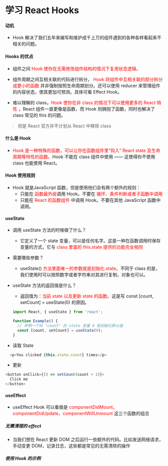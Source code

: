 # 学习 React Hooks

#### 动机
- Hook 解决了我们五年来编写和维护成千上万的组件遇到的各种各样看起来不相关的问题。

#### Hooks 的优点
- 组件之间 <font color="red"> Hook 使你在无需修改组件结构的情况下复用状态逻辑。</font>

- 组件周期之间互相关联的代码进行拆分，<font color="red"> Hook 将组件中互相关联的部分拆分成更小的函数 </font> 并非强制按照生命周期划分。还可以使用 reducer 来管理组件的内容状态，使其更加可预测。具体可看 Effect Hook。

- 难以理解的 class，<font color="red">Hook 使你在非 class 的情况下可以使用更多的 React 特性 </font>，React 组件一直更像是函数，而 Hook 则拥抱了函数，同时也解决了 class 常见的 this 的问题。

> 但是 React 官方并不计划从 React 中移除 class

#### 什么是 Hook
- <font color="red"> Hook 是一种特殊的函数，可以让你在函数组件里“钩入” React state 及生命周期等特性的函数。</font>Hook 不能在 class 组件中使用 —— 这使得你不使用 class 也能使用 React。

#### Hook 使用规则
- Hook 就是JavaScript 函数，但是使用他们会有两个额外的规则：
  - 只能在 <font color="red">函数最外层</font>调用 Hook。不要在 <font color="red">循环、条件判断或者子函数中调用</font>
  - 只能在 <font color="red"> React 的函数组件 </font>中调用 Hook。不要在其他 JavaScript 函数中调用。

#### useState
- 调用 useState 方法的时候做了什么？
  - 它定义了一个 state 变量，可以是任何名字。这是一种在函数调用时保存变量的方式，它与 <font color="red">class 里面的 this.state 提供的功能完全相同</font>

- 需要哪些参数？
  - useState() <font color="red">方法里面唯一的参数就是初始化 state。</font>不同于 class 的是，我们使用时可以按照数字或者字符串对其进行复制，对象也可以。

- useState 方法的返回值是什么？
  - 返回值为：<font color="red">当前 state 以及更新 state 的函数。</font>这是写 const [count, setCount] = useState(0) 的原因。

  ```js
  import React, { useState } from 'react';

  function Example() {
    // 声明一个叫 "count" 的 state 变量 0 是初始化默认值
    const [count, setCount] = useState(0);
  }
  ```
- 读取 State
```js
  <p>You clicked {this.state.count} times</p>
```

- 更新 
```js
<button onClick={() => setCount(count + 1)}>
  Click me
</button>
```

#### useEffect
- useEffect Hook 可以看做是  <font color="red"> componentDidMount，componentDidUpdate，componentWillUnmount </font> 这三个函数的组合

##### 无需清理的 effect
- 当我们想在 React 更新 DOM 之后运行一些额外的代码。比如发送网络请求，手动变更 DOM，记录日志，这些都是常见的无需清除的操作

##### 使用 Hook 的示例